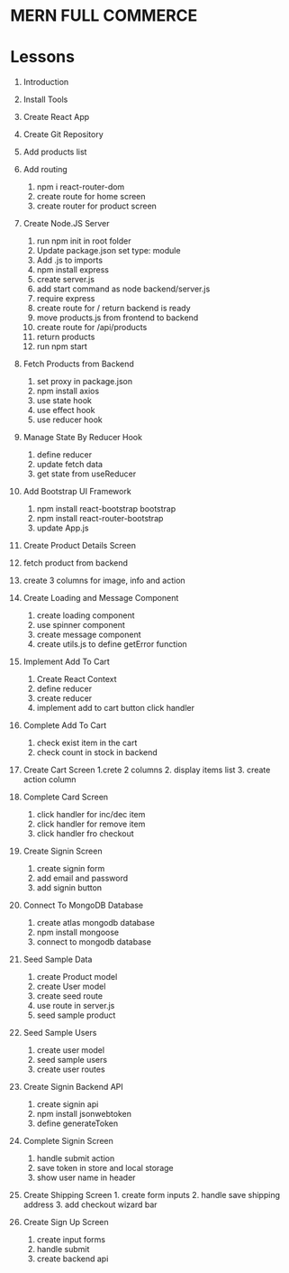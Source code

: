 # MERN FULL COMMERCE

# Lessons

1. Introduction
2. Install Tools
3. Create React App
4. Create Git Repository

5. Add products list
6. Add routing
   1. npm i react-router-dom
   2. create route for home screen
   3. create router for product screen
7. Create Node.JS Server
   1. run npm init in root folder
   2. Update package.json set type: module
   3. Add .js to imports
   4. npm install express
   5. create server.js
   6. add start command as node backend/server.js
   7. require express
   8. create route for / return backend is ready
   9. move products.js from frontend to backend
   10. create route for /api/products
   11. return products
   12. run npm start
8. Fetch Products from Backend
   1. set proxy in package.json
   2. npm install axios
   3. use state hook
   4. use effect hook
   5. use reducer hook
9. Manage State By Reducer Hook

   1. define reducer
   2. update fetch data
   3. get state from useReducer

10. Add Bootstrap UI Framework
    1. npm install react-bootstrap bootstrap
    2. npm install react-router-bootstrap
    3. update App.js
11. Create Product Details Screen
12. fetch product from backend
13. create 3 columns for image, info and action

14. Create Loading and Message Component

    1. create loading component
    2. use spinner component
    3. create message component
    4. create utils.js to define getError function

15. Implement Add To Cart

    1. Create React Context
    2. define reducer
    3. create reducer
    4. implement add to cart button click handler

16. Complete Add To Cart

    1. check exist item in the cart
    2. check count in stock in backend

17. Create Cart Screen
    1.crete 2 columns 2. display items list 3. create action column

18. Complete Card Screen
    1. click handler for inc/dec item
    2. click handler for remove item
    3. click handler fro checkout

19. Create Signin Screen
    1. create signin form
    2. add email and password
    3. add signin button

20. Connect To MongoDB Database
    1. create atlas mongodb database
    2. npm install mongoose
    3. connect to mongodb database   

21. Seed Sample Data
    1. create Product model
    2. create User model
    3. create seed route
    4. use route in server.js
    5. seed sample product

22. Seed Sample Users
    1. create user model
    2. seed sample users
    3. create user routes

23. Create Signin Backend API 
    1. create signin api
    2. npm install jsonwebtoken
    3. define generateToken    
24. Complete Signin Screen
    1. handle submit action
    2. save token in store and local storage
    3. show user name in header    
25.  Create Shipping Screen
    1. create form inputs
    2. handle save shipping address
    3. add checkout wizard bar
26. Create Sign Up Screen
    1. create input forms
    2. handle submit
    3. create backend api    